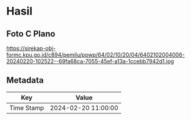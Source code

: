 # Hasil

## Foto C Plano

https://sirekap-obj-formc.kpu.go.id/c894/pemilu/ppwp/64/02/10/20/04/6402102004006-20240220-102522--69fa68ca-7055-45ef-a13a-1ccebb7942d1.jpg


## Metadata

| Key        | Value               |
| ---------- | ------------------- |
| Time Stamp | 2024-02-20 11:00:00 |



